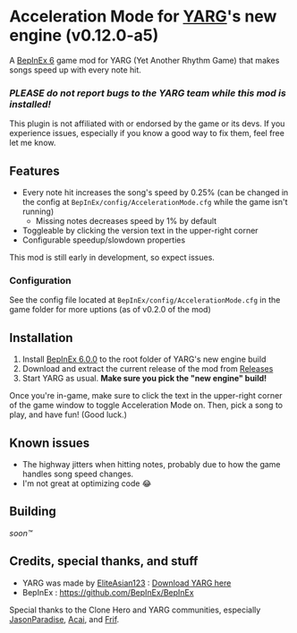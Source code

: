 # Acceleration Mode for [YARG](https://yarg.in/)'s new engine (v0.12.0-a5)
A [BepInEx 6](https://github.com/BepInEx/BepInEx/releases/tag/v6.0.0-pre.1) game mod for YARG (Yet Another Rhythm Game) that makes songs speed up with every note hit.

### ***PLEASE do not report bugs to the YARG team while this mod is installed!***
This plugin is not affiliated with or endorsed by the game or its devs.  If you experience issues, especially if you know a good way to fix them, feel free let me know.

## Features
- Every note hit increases the song's speed by 0.25% (can be changed in the config at `BepInEx/config/AccelerationMode.cfg` while the game isn't running)
  - Missing notes decreases speed by 1% by default
- Toggleable by clicking the version text in the upper-right corner
- Configurable speedup/slowdown properties

This mod is still early in development, so expect issues.

### Configuration
See the config file located at `BepInEx/config/AccelerationMode.cfg` in the game folder for more uptions (as of v0.2.0 of the mod)

## Installation
1) Install [BepInEx 6.0.0](https://github.com/BepInEx/BepInEx/releases/tag/v6.0.0-pre.1) to the root folder of YARG's new engine build
2) Download and extract the current release of the mod from [Releases](https://github.com/YoShibyl/AccelerationMode-YARG/releases)
3) Start YARG as usual.  **Make sure you pick the "new engine" build!**

Once you're in-game, make sure to click the text in the upper-right corner of the game window to toggle Acceleration Mode on.  Then, pick a song to play, and have fun!  (Good luck.)

## Known issues
- The highway jitters when hitting notes, probably due to how the game handles song speed changes.
- I'm not great at optimizing code 😂

## Building
*soon™*

## Credits, special thanks, and stuff
- YARG was made by [EliteAsian123](https://github.com/EliteAsian123) : [Download YARG here](https://yarg.in/)
- BepInEx : https://github.com/BepInEx/BepInEx

Special thanks to the Clone Hero and YARG communities, especially [JasonParadise](https://twitch.tv/JasonParadise), [Acai](https://twitch.tv/Acai), and [Frif](https://twitch.tv/Frif).
